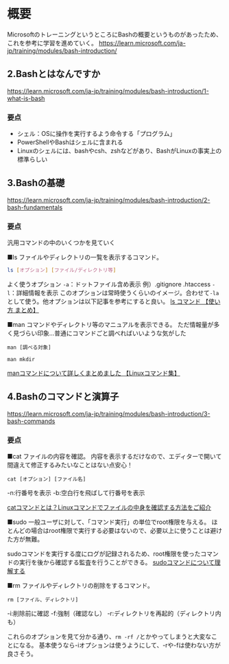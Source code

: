 # 概要
MicrosoftのトレーニングというところにBashの概要というものがあったため、これを参考に学習を進めていく。
https://learn.microsoft.com/ja-jp/training/modules/bash-introduction/


## 2.Bashとはなんですか
https://learn.microsoft.com/ja-jp/training/modules/bash-introduction/1-what-is-bash

### 要点
- シェル：OSに操作を実行するよう命令する「プログラム」
- PowerShellやBashはシェルに含まれる
- Linuxのシェルには、bashやcsh、zshなどがあり、BashがLinuxの事実上の標準らしい



## 3.Bashの基礎
https://learn.microsoft.com/ja-jp/training/modules/bash-introduction/2-bash-fundamentals

### 要点
汎用コマンドの中のいくつかを見ていく

■ls
ファイルやディレクトリの一覧を表示するコマンド。

```bash
ls [オプション] [ファイル/ディレクトリ等]
```
よく使うオプション
`-a`：ドットファイル含め表示 例）.gitignore .htaccess
`-l`：詳細情報を表示
このオプションは常時使うくらいのイメージ。合わせて`-la`として使う。他オプションは以下記事を参考にすると良い。
[ls コマンド 【使い方 まとめ】](https://tech-blog.rakus.co.jp/entry/20220921/ls)


■man
コマンドやディレクトリ等のマニュアルを表示できる。
ただ情報量が多く見づらい印象...普通にコマンドごと調べればいいような気がした

```
man [調べる対象]
```

```
man mkdir
```

[manコマンドについて詳しくまとめました 【Linuxコマンド集】](https://eng-entrance.com/linux-command-man)


## 4.Bashのコマンドと演算子
https://learn.microsoft.com/ja-jp/training/modules/bash-introduction/3-bash-commands

### 要点
■cat
ファイルの内容を確認。
内容を表示するだけなので、エディターで開いて間違えて修正するみたいなことはない点安心！

```
cat [オプション] [ファイル名]
```
-n:行番号を表示
-b:空白行を飛ばして行番号を表示

[catコマンドとは？Linuxコマンドでファイルの中身を確認する方法をご紹介](https://academy.gmocloud.com/wp/lesson/20191111/8091)

■sudo
一般ユーザに対して、「コマンド実行」の単位でroot権限を与える。
ほとんどの場合はroot権限で実行する必要はないので、必要以上に使うことは避けた方が無難。

sudoコマンドを実行する度にログが記録されるため、root権限を使ったコマンドの実行を後から確認する監査を行うことができる。
[sudoコマンドについて理解する](https://linuc.org/study/column/4047/)

■rm
ファイルやディレクトリの削除をするコマンド。
```
rm [ファイル、ディレクトリ]
```
-i:削除前に確認
-f:強制（確認なし）
-r:ディレクトリを再起的（ディレクトリ内も）

これらのオプションを見て分かる通り、`rm -rf /`とかやってしまうと大変なことになる。
基本使うなら-iオプションは使うようにして、-rや-fは使わない方が良さそう。
